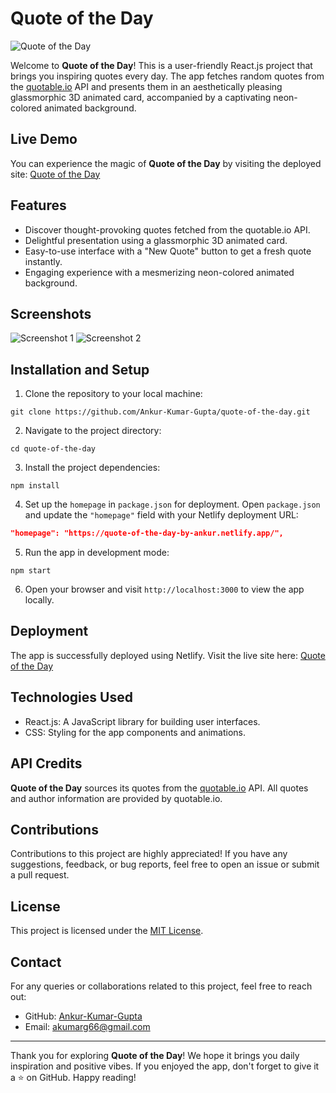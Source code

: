 # Quote of the Day

![Quote of the Day](project-screenshot.png)

Welcome to **Quote of the Day**! This is a user-friendly React.js project that brings you inspiring quotes every day. The app fetches random quotes from the [quotable.io](https://quotable.io) API and presents them in an aesthetically pleasing glassmorphic 3D animated card, accompanied by a captivating neon-colored animated background.

## Live Demo

You can experience the magic of **Quote of the Day** by visiting the deployed site: [Quote of the Day](https://quote-of-the-day-by-ankur.netlify.app/)

## Features

- Discover thought-provoking quotes fetched from the quotable.io API.
- Delightful presentation using a glassmorphic 3D animated card.
- Easy-to-use interface with a "New Quote" button to get a fresh quote instantly.
- Engaging experience with a mesmerizing neon-colored animated background.

## Screenshots

![Screenshot 1](screenshots/screenshot-1.png)
![Screenshot 2](screenshots/screenshot-2.png)

## Installation and Setup

1. Clone the repository to your local machine:

```
git clone https://github.com/Ankur-Kumar-Gupta/quote-of-the-day.git
```

2. Navigate to the project directory:

```
cd quote-of-the-day
```

3. Install the project dependencies:

```
npm install
```

4. Set up the `homepage` in `package.json` for deployment. Open `package.json` and update the `"homepage"` field with your Netlify deployment URL:

```json
"homepage": "https://quote-of-the-day-by-ankur.netlify.app/",
```

5. Run the app in development mode:

```
npm start
```

6. Open your browser and visit `http://localhost:3000` to view the app locally.

## Deployment

The app is successfully deployed using Netlify. Visit the live site here: [Quote of the Day](https://quote-of-the-day-by-ankur.netlify.app/)

## Technologies Used

- React.js: A JavaScript library for building user interfaces.
- CSS: Styling for the app components and animations.

## API Credits

**Quote of the Day** sources its quotes from the [quotable.io](https://quotable.io) API. All quotes and author information are provided by quotable.io.

## Contributions

Contributions to this project are highly appreciated! If you have any suggestions, feedback, or bug reports, feel free to open an issue or submit a pull request.

## License

This project is licensed under the [MIT License](LICENSE).

## Contact

For any queries or collaborations related to this project, feel free to reach out:

- GitHub: [Ankur-Kumar-Gupta](https://github.com/Ankur-Kumar-Gupta/)
- Email: akumarg66@gmail.com

---

Thank you for exploring **Quote of the Day**! We hope it brings you daily inspiration and positive vibes. If you enjoyed the app, don't forget to give it a ⭐️ on GitHub. Happy reading!
